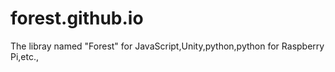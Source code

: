 # forest.github.io
The libray named "Forest" for JavaScript,Unity,python,python for Raspberry Pi,etc.,
